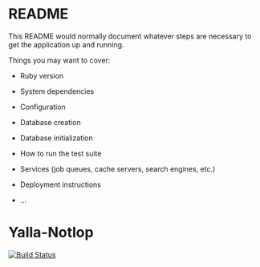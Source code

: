# README

This README would normally document whatever steps are necessary to get the
application up and running.

Things you may want to cover:

* Ruby version

* System dependencies

* Configuration

* Database creation

* Database initialization

* How to run the test suite

* Services (job queues, cache servers, search engines, etc.)

* Deployment instructions
* ...
# Yalla-Notlop
[![Build Status](https://travis-ci.org/LinaMasoud/Yalla-Notlop.svg?branch=master)](https://travis-ci.org/LinaMasoud/Yalla-Notlop)
